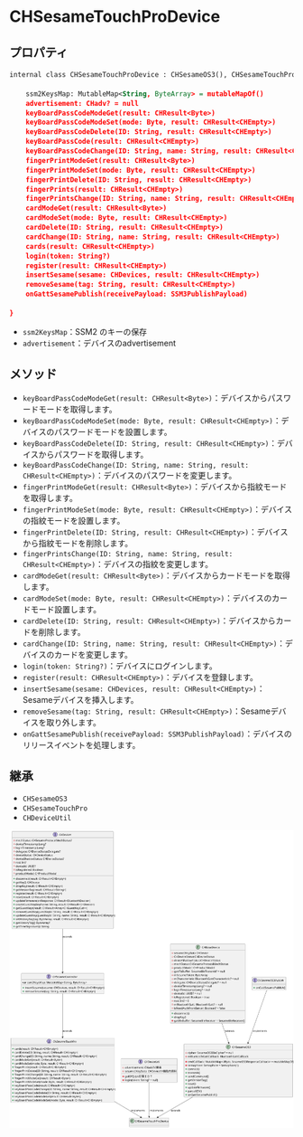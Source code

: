 



# CHSesameTouchProDevice

## プロパティ
```svg
internal class CHSesameTouchProDevice : CHSesameOS3(), CHSesameTouchPro, CHDeviceUtil {

    ssm2KeysMap: MutableMap<String, ByteArray> = mutableMapOf()
    advertisement: CHadv? = null
    keyBoardPassCodeModeGet(result: CHResult<Byte>)
    keyBoardPassCodeModeSet(mode: Byte, result: CHResult<CHEmpty>)
    keyBoardPassCodeDelete(ID: String, result: CHResult<CHEmpty>)
    keyBoardPassCode(result: CHResult<CHEmpty>)
    keyBoardPassCodeChange(ID: String, name: String, result: CHResult<CHEmpty>)
    fingerPrintModeGet(result: CHResult<Byte>)
    fingerPrintModeSet(mode: Byte, result: CHResult<CHEmpty>)
    fingerPrintDelete(ID: String, result: CHResult<CHEmpty>)
    fingerPrints(result: CHResult<CHEmpty>)
    fingerPrintsChange(ID: String, name: String, result: CHResult<CHEmpty>)
    cardModeGet(result: CHResult<Byte>)
    cardModeSet(mode: Byte, result: CHResult<CHEmpty>)
    cardDelete(ID: String, result: CHResult<CHEmpty>)
    cardChange(ID: String, name: String, result: CHResult<CHEmpty>)
    cards(result: CHResult<CHEmpty>)
    login(token: String?)
    register(result: CHResult<CHEmpty>)
    insertSesame(sesame: CHDevices, result: CHResult<CHEmpty>)
    removeSesame(tag: String, result: CHResult<CHEmpty>)
    onGattSesamePublish(receivePayload: SSM3PublishPayload)
                                                                    
}                                                                    


```
- `ssm2KeysMap`：SSM2 のキーの保存
- `advertisement`：デバイスのadvertisement

## メソッド

- `keyBoardPassCodeModeGet(result: CHResult<Byte>)`：デバイスからパスワードモードを取得します。
- `keyBoardPassCodeModeSet(mode: Byte, result: CHResult<CHEmpty>)`：デバイスのパスワードモードを設置します。
- `keyBoardPassCodeDelete(ID: String, result: CHResult<CHEmpty>)`：デバイスからパスワードを取得します。
- `keyBoardPassCodeChange(ID: String, name: String, result: CHResult<CHEmpty>)`：デバイスのパスワードを変更します。
- `fingerPrintModeGet(result: CHResult<Byte>)`：デバイスから指紋モードを取得します。
- `fingerPrintModeSet(mode: Byte, result: CHResult<CHEmpty>)`：デバイスの指紋モードを設置します。
- `fingerPrintDelete(ID: String, result: CHResult<CHEmpty>)`：デバイスから指紋モードを削除します。
- `fingerPrintsChange(ID: String, name: String, result: CHResult<CHEmpty>)`：デバイスの指紋を変更します。
- `cardModeGet(result: CHResult<Byte>)`：デバイスからカードモードを取得します。
- `cardModeSet(mode: Byte, result: CHResult<CHEmpty>)`：デバイスのカードモード設置します。
- `cardDelete(ID: String, result: CHResult<CHEmpty>)`：デバイスからカードを削除します。
- `cardChange(ID: String, name: String, result: CHResult<CHEmpty>)`：デバイスのカードを変更します。
- `login(token: String?)`：デバイスにログインします。
- `register(result: CHResult<CHEmpty>)`：デバイスを登録します。
- `insertSesame(sesame: CHDevices, result: CHResult<CHEmpty>)`：Sesameデバイスを挿入します。
- `removeSesame(tag: String, result: CHResult<CHEmpty>)`：Sesameデバイスを取り外します。
- `onGattSesamePublish(receivePayload: SSM3PublishPayload)`：デバイスのリリースイベントを処理します。

## 継承

- `CHSesameOS3`
- `CHSesameTouchPro`
- `CHDeviceUtil`

![CHSesameTouchProDevice](CHSesameTouchProDevice.svg)